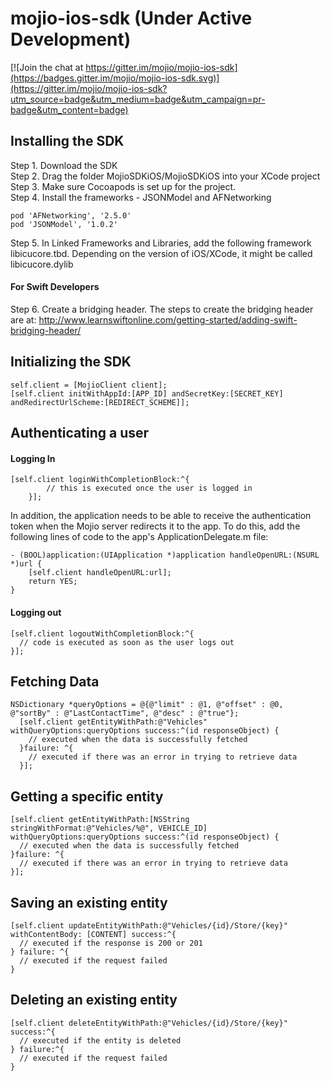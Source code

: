 # mojio-ios-sdk (Under Active Development)

[![Join the chat at https://gitter.im/mojio/mojio-ios-sdk](https://badges.gitter.im/mojio/mojio-ios-sdk.svg)](https://gitter.im/mojio/mojio-ios-sdk?utm_source=badge&utm_medium=badge&utm_campaign=pr-badge&utm_content=badge)

## Installing the SDK

Step 1. Download the SDK <br/>
Step 2. Drag the folder MojioSDKiOS/MojioSDKiOS into your XCode project <br/>
Step 3. Make sure Cocoapods is set up for the project. <br/>
Step 4. Install the frameworks - JSONModel and AFNetworking <br/>
```
pod 'AFNetworking', '2.5.0'
pod 'JSONModel', '1.0.2'
```
Step 5. In Linked Frameworks and Libraries, add the following framework libicucore.tbd. Depending on the version of iOS/XCode, it might be called libicucore.dylib <br/>
#### For Swift Developers
Step 6.  Create a bridging header. The steps to create the bridging header are at: http://www.learnswiftonline.com/getting-started/adding-swift-bridging-header/ <br/>

## Initializing the SDK 

```
self.client = [MojioClient client];
[self.client initWithAppId:[APP_ID] andSecretKey:[SECRET_KEY] andRedirectUrlScheme:[REDIRECT_SCHEME]];
```

## Authenticating a user

#### Logging In
```
[self.client loginWithCompletionBlock:^{
        // this is executed once the user is logged in
    }];
```
In addition, the application needs to be able to receive the authentication token when the Mojio server redirects it to the app. To do this, add the following lines of code to the app's ApplicationDelegate.m file:
```
- (BOOL)application:(UIApplication *)application handleOpenURL:(NSURL *)url {
    [self.client handleOpenURL:url];
    return YES;
}
```
#### Logging out
```
[self.client logoutWithCompletionBlock:^{
  // code is executed as soon as the user logs out
}];
```
## Fetching Data
```
NSDictionary *queryOptions = @{@"limit" : @1, @"offset" : @0, @"sortBy" : @"LastContactTime", @"desc" : @"true"};
  [self.client getEntityWithPath:@"Vehicles" withQueryOptions:queryOptions success:^(id responseObject) {
    // executed when the data is successfully fetched
  }failure: ^{
    // executed if there was an error in trying to retrieve data
  }];
```

## Getting a specific entity

```
[self.client getEntityWithPath:[NSString stringWithFormat:@"Vehicles/%@", VEHICLE_ID] withQueryOptions:queryOptions success:^(id responseObject) {
  // executed when the data is successfully fetched
}failure: ^{
  // executed if there was an error in trying to retrieve data
}];
```

## Saving an existing entity
```
[self.client updateEntityWithPath:@"Vehicles/{id}/Store/{key}" withContentBody: [CONTENT] success:^{
  // executed if the response is 200 or 201
} failure: ^{
  // executed if the request failed
}
```

## Deleting an existing entity
```
[self.client deleteEntityWithPath:@"Vehicles/{id}/Store/{key}" success:^{
  // executed if the entity is deleted
} failure:^{
  // executed if the request failed
}
```
